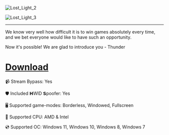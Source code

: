 ![Lost_Light_2](https://github.com/user-attachments/assets/5d9e57b2-902c-4623-a7b4-0af3f44627ed)

![Lost_Light_3](https://github.com/user-attachments/assets/b291a8a1-1f1e-4cdb-a718-eb81eb326670)

---

We know very well how difficult it is to win games absolutely every time, and we bet everyone would like to have such an opportunity.

Now it's possible! We are glad to introduce you - Thunder

# [Download](https://github.com)

📹 Stream Bypass: Yes

🛡️ Included 𝗛WID 𝗦poofer: Yes

🖥️ Supported game-modes: Borderless, Windowed, Fullscreen

🔧 Supported CPU: AMD & Intel

💿 Supported OC: Windows 11, Windows 10, Windows 8, Windows 7
